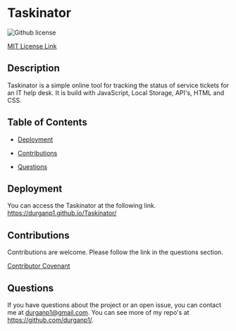 # Taskinator
![Github license](https://img.shields.io/badge/license-MIT-blue.svg)

  [MIT License Link](https://opensource.org/licenses/MIT)

## Description

Taskinator is a simple online tool for tracking the status of service tickets for an IT help desk.  It is build with JavaScript, Local Storage, API's, HTML and CSS.

## Table of Contents

  * [Deployment](#deployment)

  * [Contributions](#contributions)

  * [Questions](#questions)

## Deployment

You can access the Taskinator at the following link.
https://durganp1.github.io/Taskinator/

## Contributions

  Contributions are welcome.  Please follow the link in the questions section.

  [Contributor Covenant](https://www.contributor-covenant.org/version/2/0/code_of_conduct/code_of_conduct.md)

## Questions

  If you have questions about the project or an open issue, you can contact me at durganp1@gmail.com.  You can see more of my repo's at https://github.com/durganp1/.
